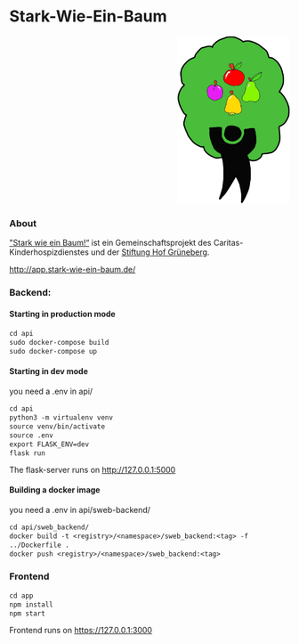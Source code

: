 # Stark-Wie-Ein-Baum

<p align="right">
  <img width="auto" height="300" src="./app/src/images/logo.png">
</p>

### About
["Stark wie ein Baum!“](https://www.hof-grueneberg.de/Stiftung/Stiftung-hof-grueneberg/#c1669) ist ein Gemeinschaftsprojekt des Caritas-Kinderhospizdienstes und der [Stiftung Hof Grüneberg](https://www.hof-grueneberg.de/stiftung/stiftung-hof-grueneberg/).

http://app.stark-wie-ein-baum.de/

### Backend:
#### Starting in production mode
```
cd api
sudo docker-compose build
sudo docker-compose up
```

#### Starting in dev mode
you need a .env in api/

```
cd api
python3 -m virtualenv venv
source venv/bin/activate
source .env
export FLASK_ENV=dev
flask run
```
The flask-server runs on http://127.0.0.1:5000

#### Building a docker image
you need a .env in api/sweb-backend/

```
cd api/sweb_backend/
docker build -t <registry>/<namespace>/sweb_backend:<tag> -f ../Dockerfile .
docker push <registry>/<namespace>/sweb_backend:<tag> 
```

### Frontend
```
cd app
npm install
npm start
```
Frontend runs on https://127.0.0.1:3000

                
